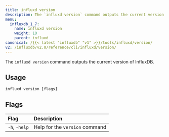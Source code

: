 ```yaml
---
title: influxd version
description: The `influxd version` command outputs the current version of InfluxDB.
menu:
  influxdb_1_7:
    name: influxd version
    weight: 10
    parent: influxd
canonical: /{{< latest "influxdb" "v1" >}}/tools/influxd/version/
v2: /influxdb/v2.0/reference/cli/influxd/version/
---
```



The `influxd version` command outputs the current version of InfluxDB.

## Usage

```
influxd version [flags]
```

## Flags

| Flag           | Description                    |
|:----           |:-----------                    |
| `-h`, `-help` | Help for the `version` command |

